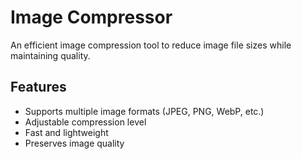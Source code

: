 # Image Compressor

An efficient image compression tool to reduce image file sizes while maintaining quality.

## Features
- Supports multiple image formats (JPEG, PNG, WebP, etc.)
- Adjustable compression level
- Fast and lightweight
- Preserves image quality
